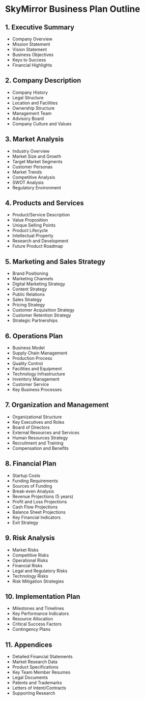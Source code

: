 # SkyMirror Business Plan Outline

## 1. Executive Summary
- Company Overview
- Mission Statement
- Vision Statement
- Business Objectives
- Keys to Success
- Financial Highlights

## 2. Company Description
- Company History
- Legal Structure
- Location and Facilities
- Ownership Structure
- Management Team
- Advisory Board
- Company Culture and Values

## 3. Market Analysis
- Industry Overview
- Market Size and Growth
- Target Market Segments
- Customer Personas
- Market Trends
- Competitive Analysis
- SWOT Analysis
- Regulatory Environment

## 4. Products and Services
- Product/Service Description
- Value Proposition
- Unique Selling Points
- Product Lifecycle
- Intellectual Property
- Research and Development
- Future Product Roadmap

## 5. Marketing and Sales Strategy
- Brand Positioning
- Marketing Channels
- Digital Marketing Strategy
- Content Strategy
- Public Relations
- Sales Strategy
- Pricing Strategy
- Customer Acquisition Strategy
- Customer Retention Strategy
- Strategic Partnerships

## 6. Operations Plan
- Business Model
- Supply Chain Management
- Production Process
- Quality Control
- Facilities and Equipment
- Technology Infrastructure
- Inventory Management
- Customer Service
- Key Business Processes

## 7. Organization and Management
- Organizational Structure
- Key Executives and Roles
- Board of Directors
- External Resources and Services
- Human Resources Strategy
- Recruitment and Training
- Compensation and Benefits

## 8. Financial Plan
- Startup Costs
- Funding Requirements
- Sources of Funding
- Break-even Analysis
- Revenue Projections (5 years)
- Profit and Loss Projections
- Cash Flow Projections
- Balance Sheet Projections
- Key Financial Indicators
- Exit Strategy

## 9. Risk Analysis
- Market Risks
- Competitive Risks
- Operational Risks
- Financial Risks
- Legal and Regulatory Risks
- Technology Risks
- Risk Mitigation Strategies

## 10. Implementation Plan
- Milestones and Timelines
- Key Performance Indicators
- Resource Allocation
- Critical Success Factors
- Contingency Plans

## 11. Appendices
- Detailed Financial Statements
- Market Research Data
- Product Specifications
- Key Team Member Resumes
- Legal Documents
- Patents and Trademarks
- Letters of Intent/Contracts
- Supporting Research
